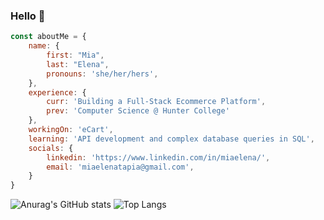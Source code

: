 ### Hello 👋

```javascript
const aboutMe = {
    name: {
        first: "Mia",
        last: "Elena", 
        pronouns: 'she/her/hers',
    },
    experience: {
        curr: 'Building a Full-Stack Ecommerce Platform',
        prev: 'Computer Science @ Hunter College'
    },
    workingOn: 'eCart',
    learning: 'API development and complex database queries in SQL',
    socials: {
        linkedin: 'https://www.linkedin.com/in/miaelena/',
        email: 'miaelenatapia@gmail.com',
    }
}
```

![Anurag's GitHub stats](https://github-readme-stats.vercel.app/api?username=miasdk&theme=transparent&show_icons=true&card_width=700)
![Top Langs](https://github-readme-stats.vercel.app/api/top-langs/?username=miasdk&layout=compact&theme=transparent&height=500)



